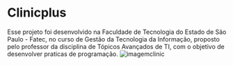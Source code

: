 # Clinicplus
Esse projeto foi desenvolvido na Faculdade de Tecnologia do Estado de São Paulo - Fatec, no curso de Gestão da Tecnologia da Informação, proposto pelo professor da disciplina de Tópicos Avançados de TI, com o objetivo de desenvolver praticas de programação.
![imagemclinic](https://github.com/jtelles1/Clinicplus/assets/135338763/13fb0a67-73fb-446c-a79d-b29910cd93f7)
